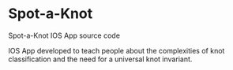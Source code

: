 # Spot-a-Knot
Spot-a-Knot IOS App source code


IOS App developed to teach people about the complexities of knot classification and the need for a universal knot invariant.
